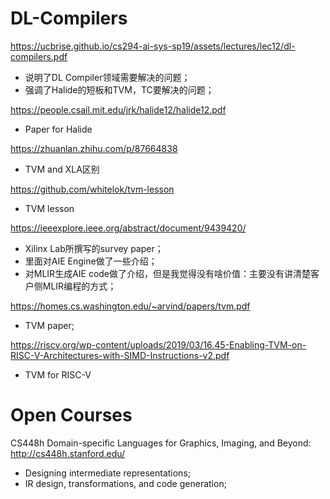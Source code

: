 # DL-Compilers

https://ucbrise.github.io/cs294-ai-sys-sp19/assets/lectures/lec12/dl-compilers.pdf
- 说明了DL Compiler领域需要解决的问题；
- 强调了Halide的短板和TVM，TC要解决的问题；

https://people.csail.mit.edu/jrk/halide12/halide12.pdf
- Paper for Halide

https://zhuanlan.zhihu.com/p/87664838
- TVM and XLA区别

https://github.com/whitelok/tvm-lesson
- TVM lesson

https://ieeexplore.ieee.org/abstract/document/9439420/
- Xilinx Lab所撰写的survey paper；
- 里面对AIE Engine做了一些介绍；
- 对MLIR生成AIE code做了介绍，但是我觉得没有啥价值：主要没有讲清楚客户侧MLIR编程的方式；

https://homes.cs.washington.edu/~arvind/papers/tvm.pdf
- TVM paper;

https://riscv.org/wp-content/uploads/2019/03/16.45-Enabling-TVM-on-RISC-V-Architectures-with-SIMD-Instructions-v2.pdf
- TVM for RISC-V

# Open Courses
 CS448h Domain-specific Languages for Graphics, Imaging, and Beyond: http://cs448h.stanford.edu/
- Designing intermediate representations;
- IR design, transformations, and code generation;
